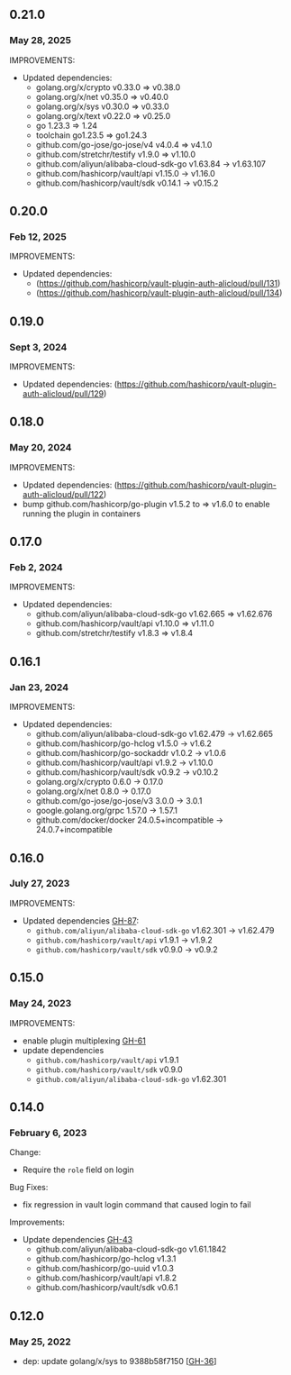 ## 0.21.0
### May 28, 2025

IMPROVEMENTS:
* Updated dependencies:
  * golang.org/x/crypto v0.33.0 => v0.38.0
  * golang.org/x/net v0.35.0 => v0.40.0
  * golang.org/x/sys v0.30.0 => v0.33.0
  * golang.org/x/text v0.22.0 => v0.25.0
  * go 1.23.3 => 1.24
  * toolchain go1.23.5 => go1.24.3
  * github.com/go-jose/go-jose/v4 v4.0.4 => v4.1.0
  * github.com/stretchr/testify v1.9.0 => v1.10.0
  * github.com/aliyun/alibaba-cloud-sdk-go v1.63.84 -> v1.63.107
  * github.com/hashicorp/vault/api v1.15.0 -> v1.16.0
  * github.com/hashicorp/vault/sdk v0.14.1 -> v0.15.2

## 0.20.0
### Feb 12, 2025

IMPROVEMENTS:
* Updated dependencies: 
  * (https://github.com/hashicorp/vault-plugin-auth-alicloud/pull/131)
  * (https://github.com/hashicorp/vault-plugin-auth-alicloud/pull/134) 

## 0.19.0
### Sept 3, 2024

IMPROVEMENTS:
* Updated dependencies: (https://github.com/hashicorp/vault-plugin-auth-alicloud/pull/129)

## 0.18.0
### May 20, 2024

IMPROVEMENTS:
* Updated dependencies: (https://github.com/hashicorp/vault-plugin-auth-alicloud/pull/122)
* bump github.com/hashicorp/go-plugin v1.5.2 to => v1.6.0 to enable running the plugin in containers

## 0.17.0
### Feb 2, 2024

IMPROVEMENTS:
* Updated dependencies:
  * github.com/aliyun/alibaba-cloud-sdk-go v1.62.665 => v1.62.676
  * github.com/hashicorp/vault/api v1.10.0 => v1.11.0
  * github.com/stretchr/testify v1.8.3 => v1.8.4


## 0.16.1
### Jan 23, 2024

IMPROVEMENTS:
* Updated dependencies:
  * github.com/aliyun/alibaba-cloud-sdk-go v1.62.479 -> v1.62.665
  * github.com/hashicorp/go-hclog v1.5.0 -> v1.6.2
  * github.com/hashicorp/go-sockaddr v1.0.2 -> v1.0.6
  * github.com/hashicorp/vault/api v1.9.2 -> v1.10.0
  * github.com/hashicorp/vault/sdk v0.9.2 -> v0.10.2
  * golang.org/x/crypto 0.6.0 -> 0.17.0
  * golang.org/x/net 0.8.0 -> 0.17.0
  * github.com/go-jose/go-jose/v3 3.0.0 -> 3.0.1
  * google.golang.org/grpc 1.57.0 -> 1.57.1
  * github.com/docker/docker 24.0.5+incompatible -> 24.0.7+incompatible


## 0.16.0
### July 27, 2023

IMPROVEMENTS:
* Updated dependencies [GH-87](https://github.com/hashicorp/vault-plugin-auth-alicloud/pull/87):
  * `github.com/aliyun/alibaba-cloud-sdk-go` v1.62.301 -> v1.62.479
  * `github.com/hashicorp/vault/api` v1.9.1 -> v1.9.2
  * `github.com/hashicorp/vault/sdk` v0.9.0 -> v0.9.2

## 0.15.0
### May 24, 2023

IMPROVEMENTS:
* enable plugin multiplexing [GH-61](https://github.com/hashicorp/vault-plugin-auth-alicloud/pull/61)
* update dependencies
  * `github.com/hashicorp/vault/api` v1.9.1
  * `github.com/hashicorp/vault/sdk` v0.9.0
  * `github.com/aliyun/alibaba-cloud-sdk-go` v1.62.301

## 0.14.0
### February 6, 2023

Change:
* Require the `role` field on login

Bug Fixes:
* fix regression in vault login command that caused login to fail

Improvements:
* Update dependencies [GH-43](https://github.com/hashicorp/vault-plugin-auth-alicloud/pull/43)
  * github.com/aliyun/alibaba-cloud-sdk-go v1.61.1842
  * github.com/hashicorp/go-hclog v1.3.1
  * github.com/hashicorp/go-uuid v1.0.3
  * github.com/hashicorp/vault/api v1.8.2
  * github.com/hashicorp/vault/sdk v0.6.1

## 0.12.0
### May 25, 2022

* dep: update golang/x/sys to 9388b58f7150 [[GH-36](https://github.com/hashicorp/vault-plugin-auth-alicloud/pull/36)]
